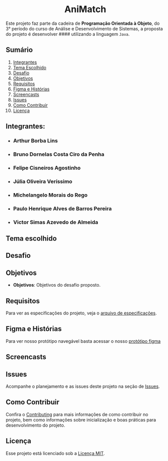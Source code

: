 <h1 align="center">AniMatch</h1>

Este projeto faz parte da cadeira de **Programação Orientada à Objeto**, do 3° período do curso de Análise e Desenvolvimento de Sistemas, a proposta do projeto é desenvolver #### utilizando a linguagem ```Java```.
## Sumário
1. [Integrantes](#integrantes)
2. [Tema Escolhido](#tema-escolhido)
3. [Desafio](#desafio)
4. [Objetivos](#objetivos)
5. [Requisitos](#requisitos)
6. [Figma e Histórias](#figma-e-histórias)
7. [Screencasts](#screencasts)
8. [Issues](#issues)
9. [Como Contribuir](#como-contribuir)
10. [Licença](#licença)


## Integrantes:

- ### ⁠Arthur Borba Lins
- ### ⁠Bruno Dornelas Costa Ciro da Penha
- ### ⁠Felipe Cisneiros Agostinho
- ### ⁠Júlia Oliveira Veríssimo
- ### ⁠Michelangelo Morais do Rego
- ### ⁠Paulo Henrique Alves de Barros Pereira
- ### ⁠Victor Simas Azevedo de Almeida

## Tema escolhido

## Desafio

## Objetivos

- **Objetivos**: Objetivos do desafio proposto.

## Requisitos
Para ver as especificações do projeto, veja o [arquivo de especificações](./docs/SPECIFICATIONS.md).

## Figma e Histórias
Para ver nosso protótipo navegável basta acessar o nosso [protótipo figma]()

## **Screencasts**

## Issues
Acompanhe o planejamento e as issues deste projeto na seção de [Issues]().

## Como Contribuir

Confira o [Contributing](./docs/CONTRIBUTING.md) para mais informações de como contribuir no projeto, bem como informações sobre inicialização e boas práticas para desenvolvimento do projeto.

## Licença

Esse projeto está licenciado sob a [Licença MIT](./LICENSE).
